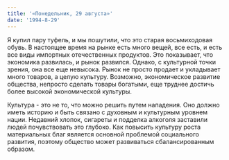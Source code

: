 ```yaml
---
title: '«Понедельник, 29 августа»'
date: '1994-8-29'
---
```


Я купил пару туфель, и мы пошутили, что это старая восьмиходовая обувь. В настоящее время на рынке есть много вещей, все есть, и есть все виды импортных отечественных продуктов. Это показывает, что экономика развилась, и рынок развился. Однако, с культурной точки зрения, она все еще невысока. Рынок не просто продает и укладывает много товаров, а целую культуру. Возможно, экономическое развитие общества, непросто сделать товары богатыми, еще труднее достичь более высокой экономической культуры.

Культура - это не то, что можно решить путем нападения. Оно должно иметь историю и быть связано с духовным и культурным уровнем нации. Недавний хлопок, сигареты и подделка алкоголя заставили людей почувствовать это глубоко. Как повысить культуру роста материальных благ является основной проблемой социального развития, поэтому общество может развиваться сбалансированным образом.

